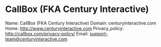 
# CallBox (FKA Century Interactive)

Name: CallBox (FKA Century Interactive)
Domain: centuryinteractive.com
Home: http://www.centuryinteractive.com
Privacy_policy: http://callbox.com/privacy-policy/
Email: support-team@centuryinteractive.com
